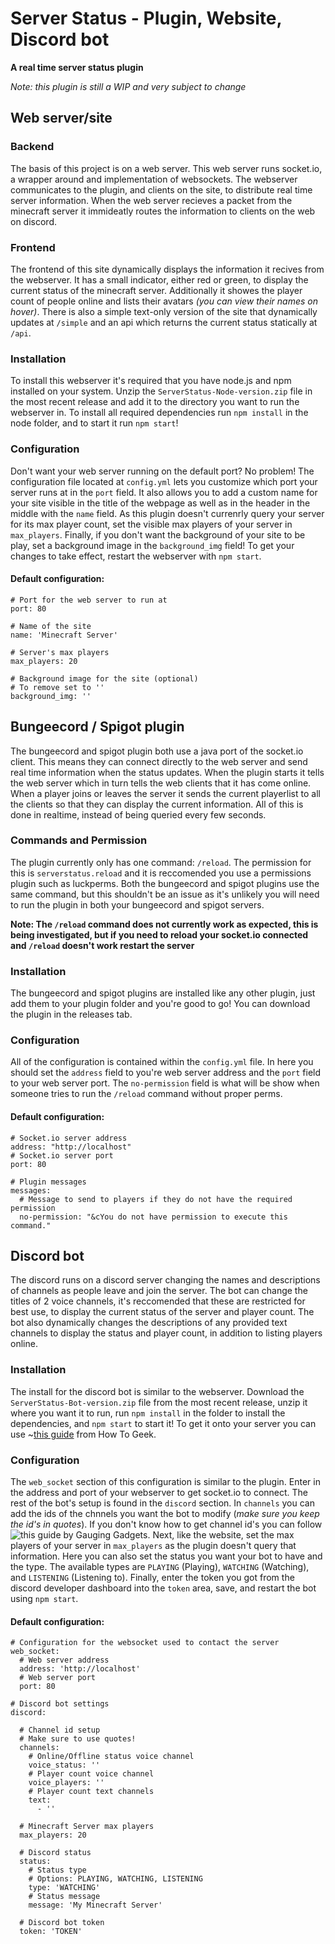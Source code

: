 # Server Status - Plugin, Website, Discord bot
**A real time server status plugin**

*Note: this plugin is still a WIP and very subject to change*

## Web server/site
### Backend
The basis of this project is on a web server. This web server runs socket.io, a wrapper around and implementation of websockets. The webserver communicates to the plugin, and clients on the site, to distribute real time server information. When the web server recieves a packet from the minecraft server it immideatly routes the information to clients on the web on discord.

### Frontend
The frontend of this site dynamically displays the information it recives from the webserver. It has a small indicator, either red or green, to display the current status of the minecraft server. Additionally it showes the player count of people online and lists their avatars *(you can view their names on hover)*. There is also a simple text-only version of the site that dynamically updates at `/simple` and an api which returns the current status statically at `/api`.

### Installation
To install this webserver it's required that you have node.js and npm installed on your system. Unzip the `ServerStatus-Node-version.zip` file in the most recent release and add it to the directory you want to run the webserver in. To install all required dependencies run `npm install` in the node folder, and to start it run `npm start`!

### Configuration
Don't want your web server running on the default port? No problem! The configuration file located at `config.yml` lets you customize which port your server runs at in the `port` field. It also allows you to add a custom name for your site visible in the title of the webpage as well as in the header in the middle with the `name` field. As this plugin doesn't currenrly query your server for its max player count, set the visible max players of your server in `max_players`. Finally, if you don't want the background of your site to be play, set a background image in the `background_img` field! To get your changes to take effect, restart the webserver with `npm start`.

#### Default configuration:
```
# Port for the web server to run at
port: 80

# Name of the site
name: 'Minecraft Server'

# Server's max players
max_players: 20

# Background image for the site (optional)
# To remove set to ''
background_img: ''
```

## Bungeecord / Spigot plugin
The bungeecord and spigot plugin both use a java port of the socket.io client. This means they can connect directly to the web server and send real time information when the status updates. When the plugin starts it tells the web server which in turn tells the web clients that it has come online. When a player joins or leaves the server it sends the current playerlist to all the clients so that they can display the current information. All of this is done in realtime, instead of being queried every few seconds.

### Commands and Permission
The plugin currently only has one command: `/reload`. The permission for this is `serverstatus.reload` and it is reccomended you use a permissions plugin such as luckperms. Both the bungeecord and spigot plugins use the same command, but this shouldn't be an issue as it's unlikely you will need to run the plugin in both your bungeecord and spigot servers.

**Note: The `/reload` command does not currently work as expected, this is being investigated, but if you need to reload your socket.io connected and `/reload` doesn't work restart the server**

### Installation
The bungeecord and spigot plugins are installed like any other plugin, just add them to your plugin folder and you're good to go! You can download the plugin in the releases tab.

### Configuration
All of the configuration is contained within the `config.yml` file. In here you should set the `address` field to you're web server address and the `port` field to your web server port. The `no-permission` field is what will be show when someone tries to run the `/reload` command without proper perms.

#### Default configuration:
```
# Socket.io server address
address: "http://localhost"
# Socket.io server port
port: 80

# Plugin messages
messages:
  # Message to send to players if they do not have the required permission
  no-permission: "&cYou do not have permission to execute this command."
```

## Discord bot
The discord runs on a discord server changing the names and descriptions of channels as people leave and join the server. The bot can change the titles of 2 voice channels, it's reccomended that these are restricted for best use, to display the current status of the server and player count. The bot also dynamically changes the descriptions of any provided text channels to display the status and player count, in addition to listing players online.

### Installation
The install for the discord bot is similar to the webserver. Download the `ServerStatus-Bot-version.zip` file from the most recent release, unzip it where you want it to run, run `npm install` in the folder to install the dependencies, and `npm start` to start it! To get it onto your server you can use ~[this guide](https://www.howtogeek.com/364225/how-to-make-your-own-discord-bot/) from How To Geek.

### Configuration
The `web_socket` section of this configuration is similar to the plugin. Enter in the address and port of your webserver to get socket.io to connect. The rest of the bot's setup is found in the `discord` section. In `channels` you can add the ids of the chnnels you want the bot to modify (*make sure you keep the id's in quotes*). If you don't know how to get channel id's you can follow ![this guide](https://www.youtube.com/watch?v=NLWtSHWKbAI) by Gauging Gadgets. Next, like the website, set the max players of your server in `max_players` as the plugin doesn't query that information. Here you can also set the status you want your bot to have and the type. The available types are `PLAYING` (Playing), `WATCHING` (Watching), and `LISTENING` (Listening to). Finally, enter the token you got from the discord developer dashboard into the `token` area, save, and restart the bot using `npm start`.

#### Default configuration:
```
# Configuration for the websocket used to contact the server
web_socket:
  # Web server address
  address: 'http://localhost'
  # Web server port
  port: 80

# Discord bot settings
discord:
  
  # Channel id setup
  # Make sure to use quotes!
  channels:
    # Online/Offline status voice channel
    voice_status: ''
    # Player count voice channel
    voice_players: ''
    # Player count text channels
    text:
      - ''
  
  # Minecraft Server max players
  max_players: 20
  
  # Discord status
  status:
    # Status type
    # Options: PLAYING, WATCHING, LISTENING
    type: 'WATCHING'
    # Status message
    message: 'My Minecraft Server'
  
  # Discord bot token
  token: 'TOKEN'
```
